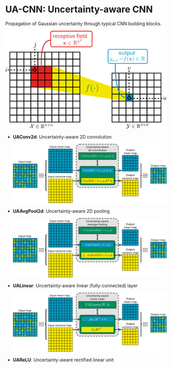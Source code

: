 # UA-CNN: Uncertainty-aware CNN

Propagation of Gaussian uncertainty through typical CNN building blocks.

![](inkscape/filtering.svg)



- **UAConv2d**: Uncertainty-aware 2D convolution

  ![](inkscape/uaconv2d.svg)

- **UAAvgPool2d**: Uncertainty-aware 2D pooling

  ![](inkscape/uaavgp.svg)

- **UALinear**: Uncertainty-aware linear (fully-connected) layer

  ![](inkscape/uafc.svg)

- **UAReLU**: Uncertainty-aware rectified linear unit

